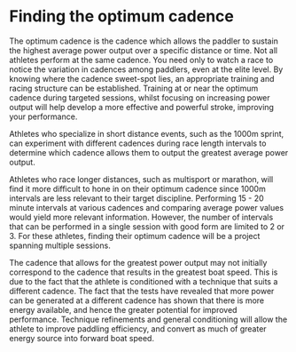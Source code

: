 # Finding the optimum cadence

The optimum cadence is the cadence which allows the paddler to sustain the highest average power output over a specific distance or time. Not all athletes perform at the same cadence. You need only to watch a race to notice the variation in cadences among paddlers, even at the elite level. By knowing where the cadence sweet-spot lies, an appropriate training and racing structure can be established. Training at or near the optimum cadence during targeted sessions, whilst focusing on increasing power output will help develop a more effective and powerful stroke, improving your performance.

Athletes who specialize in short distance events, such as the 1000m sprint, can experiment with different cadences during race length intervals to determine which cadence allows them to output the greatest average power output.

Athletes who race longer distances, such as multisport or marathon, will find it more difficult to hone in on their optimum cadence since 1000m intervals are less relevant to their target discipline. Performing 15 - 20 minute intervals at various cadences and comparing average power values would yield more relevant information. However, the number of intervals that can be performed in a single session with good form are limited to 2 or 3. For these athletes, finding their optimum cadence will be a project spanning multiple sessions.

The cadence that allows for the greatest power output may not initially correspond to the cadence that results in the greatest boat speed. This is due to the fact that the athlete is conditioned with a technique that suits a different cadence. The fact that the tests have revealed that more power can be generated at a different cadence has shown that there is more energy available, and hence the greater potential for improved performance. Technique refinements and general conditioning will allow the athlete to improve paddling efficiency, and convert as much of greater energy source into forward boat speed.